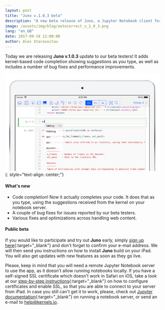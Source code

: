 ```yaml
---
layout: post
title: "Juno v.1.0.3 beta"
description: "A new beta release of Juno, a Jupyter Notebook client for iPad."
image: /assets/img/blog/autocorrect_v_1_0_3.png
lang: "en_GB"
date: 2017-09-18 12:00:00
author: Alex Staravoitau
---
```


Today we are releasing **Juno v.1.0.3** update to our beta testers! It adds kernel-based code completion showing suggestions as you type, as well as includes a number of bug fixes and performance improvements. <!--more-->

![Juno code completion](/assets/img/blog/autocorrect_v_1_0_3.png)
{: style="text-align: center;"}

#### What's new
* Code completion! Now it actually completes your code. It does that as you type, using the suggestions received from the kernel on your notebook server.
* A couple of bug fixes for issues reported by our beta testers.
* Various fixes and optimizations across handling web content.

#### Public beta
If you would like to participate and try out **Juno** early, simply [sign up here](/juno#mce-EMAIL){:target="_blank"} and don't forget to confirm your e-mail address. We will then send you instructions on how to install **Juno** build on your iPad. You will also get updates with new features as soon as they go live.

Please, keep in mind that you will need a remote Jupyter Notebook server to use the app, as it doesn't allow running notebooks locally. If you have a self-signed SSL certificate which doesn't work in Safari on iOS, take a look at our [step-by-step instructions](/ssl-self-signed-cert){:target="_blank"} on how to configure certificates and enable SSL, so that you are able to connect to your server from iPad. In case you still can't get it to work, please, check out [Jupyter documentation](http://jupyter-notebook.readthedocs.io/en/latest/public_server.html){:target="_blank"} on running a notebook server, or send an e-mail to [help@kernels.io](mailto:help@kernels.io).
